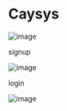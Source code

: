 # Caysys

![image](https://user-images.githubusercontent.com/98311514/223041336-16477dec-8612-44d6-89f0-29569f0113eb.png)

signup

![image](https://user-images.githubusercontent.com/98311514/223041572-5deb2749-d9c8-4df7-9b09-e5880fabba00.png)

login

![image](https://user-images.githubusercontent.com/98311514/223041676-c5ff6c1f-4c91-4445-9861-87c443a60e85.png)

